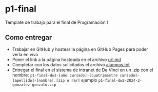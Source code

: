 # p1-final
Template de trabajo para el final de Programación I

## Como entregar

* Trabajar en GitHub y hostear la página en GitHub Pages para poder verla en vivo
* Poner el link a la página hosteada en el archivo [url.md](url.md)
* Completar con los datos solicitados el archivo [alumnos.txt](alumnos.txt)
* Entregar el final en el sistema de intranet de Da Vinci en un .zip con el nombre: `p1-final-dw2-[año cursado]-[cuatrimestre cursado]-[apellido]-[nombre].[zip o rar]` ejemplo `p1-final-dw2-2024-2-gonzalez-gonzalo.zip`

